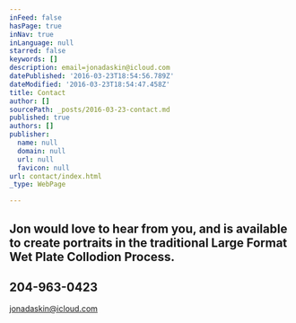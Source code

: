 ```yaml
---
inFeed: false
hasPage: true
inNav: true
inLanguage: null
starred: false
keywords: []
description: email=jonadaskin@icloud.com
datePublished: '2016-03-23T18:54:56.789Z'
dateModified: '2016-03-23T18:54:47.458Z'
title: Contact
author: []
sourcePath: _posts/2016-03-23-contact.md
published: true
authors: []
publisher:
  name: null
  domain: null
  url: null
  favicon: null
url: contact/index.html
_type: WebPage

---
```

## Jon would love to hear from you, and is available to create portraits in the traditional Large Format Wet Plate Collodion Process. 

## 204-963-0423 

jonadaskin@icloud.com